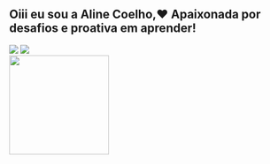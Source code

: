 
## Oiii eu sou a Aline Coelho,❤ Apaixonada por desafios e proativa em aprender!
<div>  
  <a href = "mailto:alinedamasceno0810@gmail.com"><img src="https://img.shields.io/badge/-Gmail-%23333?style=for-the-badge&logo=gmail&logoColor=white" target="_blank"></a>
  <a href="https://www.linkedin.com/in/alinecoelhodamasceno" target="_blank"><img src="https://img.shields.io/badge/-LinkedIn-%230077B5?style=for-the-badge&logo=linkedin&logoColor=white" target="_blank"></a> 
</div>
<div>
  <a href="https://github.com/alinecoelho">
  <img height="180em" src="https://github-readme-stats.vercel.app/api?username=alinecoelho&show_icons=true&theme=dracula&include_all_commits=true&count_private=true"/>
</div> 
 
 
